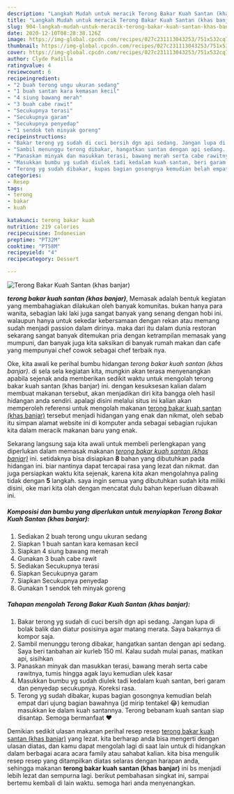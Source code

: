 ```yaml
---
description: "Langkah Mudah untuk meracik Terong Bakar Kuah Santan (khas banjar) yang nikmat"
title: "Langkah Mudah untuk meracik Terong Bakar Kuah Santan (khas banjar) yang nikmat"
slug: 904-langkah-mudah-untuk-meracik-terong-bakar-kuah-santan-khas-banjar-yang-nikmat
date: 2020-12-10T08:28:38.126Z
image: https://img-global.cpcdn.com/recipes/027c231113043253/751x532cq70/terong-bakar-kuah-santan-khas-banjar-foto-resep-utama.jpg
thumbnail: https://img-global.cpcdn.com/recipes/027c231113043253/751x532cq70/terong-bakar-kuah-santan-khas-banjar-foto-resep-utama.jpg
cover: https://img-global.cpcdn.com/recipes/027c231113043253/751x532cq70/terong-bakar-kuah-santan-khas-banjar-foto-resep-utama.jpg
author: Clyde Padilla
ratingvalue: 4
reviewcount: 6
recipeingredient:
- "2 buah terong ungu ukuran sedang"
- "1 buah santan kara kemasan kecil"
- "4 siung bawang merah"
- "3 buah cabe rawit"
- "Secukupnya terasi"
- "Secukupnya garam"
- "Secukupnya penyedap"
- "1 sendok teh minyak goreng"
recipeinstructions:
- "Bakar terong yg sudah di cuci bersih dgn api sedang. Jangan lupa di bolak balik dan diatur posisinya agar matang merata. Saya bakarnya di kompor saja."
- "Sambil menunggu terong dibakar, hangatkan santan dengan api sedang. Saya beri tanbahan air kurleb 150 ml. Kalau sudah mulai panas, matikan api, sisihkan"
- "Panaskan minyak dan masukkan terasi, bawang merah serta cabe rawitnya, tumis hingga agak layu kemudian ulek kasar"
- "Masukkan bumbu yg sudah diulek tadi kedalam kuah santan, beri garam dan penyedap secukupnya. Koreksi rasa."
- "Terong yg sudah dibakar, kupas bagian gosongnya kemudian belah empat dari ujung bagian bawahnya (jd mirip tentakel 😂) kemudian masukkan ke dalam kuah santannya. Terong bebanam kuah santan siap disantap. Semoga bermanfaat ❤️"
categories:
- Resep
tags:
- terong
- bakar
- kuah

katakunci: terong bakar kuah 
nutrition: 219 calories
recipecuisine: Indonesian
preptime: "PT32M"
cooktime: "PT58M"
recipeyield: "4"
recipecategory: Dessert

---
```



![Terong Bakar Kuah Santan (khas banjar)](https://img-global.cpcdn.com/recipes/027c231113043253/751x532cq70/terong-bakar-kuah-santan-khas-banjar-foto-resep-utama.jpg)

<b><i>terong bakar kuah santan (khas banjar)</i></b>, Memasak adalah bentuk kegiatan yang membahagiakan dilakukan oleh banyak komunitas. bukan hanya para wanita, sebagian laki laki juga sangat banyak yang senang dengan hobi ini. walaupun hanya untuk sekedar kebersamaan dengan rekan atau memang sudah menjadi passion dalam dirinya. maka dari itu dalam dunia restoran sekarang sangat banyak ditemukan pria dengan ketrampilan memasak yang mumpuni, dan banyak juga kita saksikan di banyak rumah makan dan cafe yang mempunyai chef cowok sebagai chef terbaik nya.



Oke, kita awali ke perihal bumbu hidangan <i>terong bakar kuah santan (khas banjar)</i>. di sela sela kegiatan kita, mungkin akan terasa menyenangkan apabila sejenak anda memberikan sedikit waktu untuk mengolah terong bakar kuah santan (khas banjar) ini. dengan kesuksesan kalian dalam membuat makanan tersebut, akan menjadikan diri kita bangga oleh hasil hidangan anda sendiri. apalagi disini melalui situs ini kalian akan memperoleh referensi untuk mengolah makanan <u>terong bakar kuah santan (khas banjar)</u> tersebut menjadi hidangan yang enak dan nikmat, oleh sebab itu simpan alamat website ini di komputer anda sebagai sebagian rujukan kita dalam meracik makanan baru yang enak.


Sekarang langsung saja kita awali untuk membeli perlengkapan yang diperlukan dalam memasak makanan <u><i>terong bakar kuah santan (khas banjar)</i></u> ini. setidaknya bisa disiapkan <b>8</b> bahan yang dibutuhkan pada hidangan ini. biar nantinya dapat tercapai rasa yang lezat dan nikmat. dan juga persiapkan waktu kita sejenak, karena kita akan mengolahnya paling tidak dengan <b>5</b> langkah. saya ingin semua yang dibutuhkan sudah kita miliki disini, oke mari kita olah dengan mencatat dulu bahan keperluan dibawah ini.

<!--inarticleads1-->

##### Komposisi dan bumbu yang diperlukan untuk menyiapkan Terong Bakar Kuah Santan (khas banjar):

1. Sediakan 2 buah terong ungu ukuran sedang
1. Siapkan 1 buah santan kara kemasan kecil
1. Siapkan 4 siung bawang merah
1. Gunakan 3 buah cabe rawit
1. Sediakan Secukupnya terasi
1. Siapkan Secukupnya garam
1. Siapkan Secukupnya penyedap
1. Gunakan 1 sendok teh minyak goreng




<!--inarticleads2-->

##### Tahapan mengolah Terong Bakar Kuah Santan (khas banjar):

1. Bakar terong yg sudah di cuci bersih dgn api sedang. Jangan lupa di bolak balik dan diatur posisinya agar matang merata. Saya bakarnya di kompor saja.
1. Sambil menunggu terong dibakar, hangatkan santan dengan api sedang. Saya beri tanbahan air kurleb 150 ml. Kalau sudah mulai panas, matikan api, sisihkan
1. Panaskan minyak dan masukkan terasi, bawang merah serta cabe rawitnya, tumis hingga agak layu kemudian ulek kasar
1. Masukkan bumbu yg sudah diulek tadi kedalam kuah santan, beri garam dan penyedap secukupnya. Koreksi rasa.
1. Terong yg sudah dibakar, kupas bagian gosongnya kemudian belah empat dari ujung bagian bawahnya (jd mirip tentakel 😂) kemudian masukkan ke dalam kuah santannya. Terong bebanam kuah santan siap disantap. Semoga bermanfaat ❤️




Demikian sedikit ulasan makanan perihal resep resep <u>terong bakar kuah santan (khas banjar)</u> yang lezat. kita berharap anda bisa mengerti dengan ulasan diatas, dan kamu dapat mengolah lagi di saat lain untuk di hidangkan dalam berbagai acara acara family atau sahabat kalian. kita bisa mengulik resep resep yang ditampilkan diatas selaras dengan harapan anda, sehingga makanan <b>terong bakar kuah santan (khas banjar)</b> ini bs menjadi lebih lezat dan sempurna lagi. berikut pembahasan singkat ini, sampai bertemu kembali di lain waktu. semoga hari anda menyenangkan.
